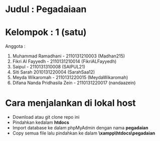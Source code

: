 # Judul : Pegadaiaan
# Kelompok : 1 (satu)

Anggota : 
1. Muhammad Ramadhani - 2110131210003 (Madhan215)
2. Fikri Al Fayyedh - 2110131210014 (FikriALFayyedh)
3. Saipul - 2110131310008 (SAIPUL21)
4. Siti Sarah  2010131220004 (SarahSaa12)
5. Meyda Wikaromah - 2110131220015 (MeydaWikaromah)
6. Difana Nanda Pridhasila Zein - 2110131220017 (nandaazein)

# Cara menjalankan di lokal host

- Download atau git clone repo ini
- Pindahkan kedalam **htdocs**
- Import database ke dalam phpMyAdmin dengan nama **pegadaian**
- Copy semua file lalu pindahkan ke dalam **\xampp\htdocs\pegadaian**
